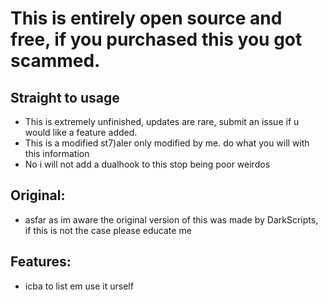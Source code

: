 # This is entirely open source and free, if you purchased this you got scammed.

## Straight to usage
- This is extremely unfinished, updates are rare, submit an issue if u would like a feature added.
- This is a modified st7)aler only modified by me. do what you will with this information
- No i will not add a dualhook to this stop being poor weirdos

## Original:
- asfar as im aware the original version of this was made by DarkScripts, if this is not the case please educate me

## Features:
- icba to list em use it urself
